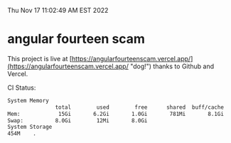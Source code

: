 Thu Nov 17 11:02:49 AM EST 2022

# angular fourteen scam


This project is live at [https://angularfourteenscam.vercel.app/](https://angularfourteenscam.vercel.app/ "dog!") thanks to Github and Vercel.

CI Status: 

```bash
System Memory
               total        used        free      shared  buff/cache   available
Mem:            15Gi       6.2Gi       1.0Gi       781Mi       8.1Gi       7.9Gi
Swap:          8.0Gi        12Mi       8.0Gi
System Storage
454M	.
```
```bash
